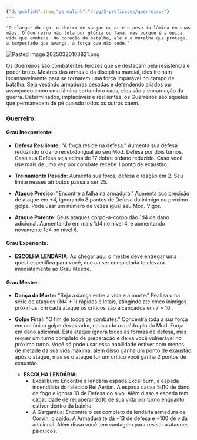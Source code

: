 ```yaml
---
{"dg-publish":true,"permalink":"/rpg/3-profissoes/guerreiro/"}
---
```




 ```
"O clangor do aço, o cheiro de sangue no ar e o peso da lâmina em suas mãos. O Guerreiro não luta por glória ou fama, mas porque é a única vida que conhece. No coração da batalha, ele é a muralha que protege, a tempestade que avança, a força que não cede." 
```

![Pasted image 20250320103821.png](/img/user/Pasted%20image%2020250320103821.png)

Os Guerreiros são combatentes ferozes que se destacam pela resistência e poder bruto. Mestres das armas e da disciplina marcial, eles treinam incansavelmente para se tornarem uma força imparável no campo de batalha. Seja vestindo armaduras pesadas e defendendo aliados ou avançando como uma lâmina cortando o caos, eles são a encarnação da guerra. Determinados, implacáveis e resilientes, os Guerreiros são aqueles que permanecem de pé quando todos os outros caem.

### Guerreiro:

#### Grau Inexperiente:
    
- **Defesa Resiliente:** "A força reside na defesa." Aumenta sua defesa reduzindo o dano recebido igual ao seu Mod. Defesa por dois turnos. Caso sua Defesa seja acima de 17 dobre o dano reduzido. Caso você use mais de uma vez por combate recebe 1 ponto de exaustão.
	
- **Treinamento Pesado**: Aumenta sua força, defesa e reação em 2. Seu limite nesses atributos passa a ser 25.
	
- **Ataque Preciso:** "Encontre a falha na armadura." Aumenta sua precisão de ataque em +4, ignorando 8 pontos de Defesa do inimigo no próximo golpe. Pode usar um número de vezes igual seu Mod. Vigor.
	
- **Ataque Potente:** Seus ataques corpo-a-corpo dão 1d4 de dano adicional. Aumentando em mais 1d4 no nível 4, e aumentando novamente 1d4 no nível 6.

#### Grau Experiente: 

- **ESCOLHA LENDÁRIA**: Ao chegar aqui o mestre deve entregar uma quest especifica para você, que ao ser completada te elevará imediatamente ao Grau Mestre.

#### Grau Mestre: 

- **Dança da Morte:** "Seja a dança entre a vida e a morte." Realiza uma série de ataques (1d4 + 1) rápidos e letais, atingindo até cinco inimigos próximos. Em cada ataque os críticos são alcançados em 7 ~ 10.
    
- **Golpe Final:** "O fim de todos os combates." Concentra toda a sua força em um único golpe devastador, causando o quádruplo do Mod. Força em dano adicional. Este ataque ignora todas as formas de defesa, mas requer um turno completo de preparação e deixa você vulnerável no próximo turno. Você só pode usar essa habilidade estiver com menos de metade da sua vida máxima, além disso ganha um ponto de exaustão após o ataque, mas se o ataque for um crítico você ganha 2 pontos de exaustão.
	  
  - **ESCOLHA LENDÁRIA**:
	  - Excaliburn: Encontre a lendária espada Excaliburn, a espada incendiária do falecido Rei Aerion. A espaca causa 5d10 de dano de fogo e ignora 10 de Defesa do alvo. Além disso a espada tem capacidade de recuperar 2d10 de sua vida por turno enquanto estiver dentro da bainha.
	  - A Gargantua: Encontre o set completo da lendária armadura de Corvin, o caído. A Armadura te dá +13 de defesa e +100 de vida adicional. Além disso você tem vantagem para resistir a ataques psíquicos.
